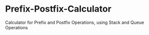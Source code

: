 # Prefix-Postfix-Calculator
Calculator for Prefix and Postfix Operations, using Stack and Queue Operations

